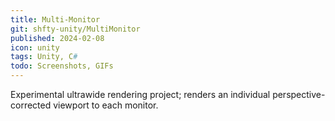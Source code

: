 ```yaml
---
title: Multi-Monitor
git: shfty-unity/MultiMonitor
published: 2024-02-08
icon: unity
tags: Unity, C#
todo: Screenshots, GIFs
---
```


Experimental ultrawide rendering project; renders an individual perspective-corrected viewport to each monitor.

